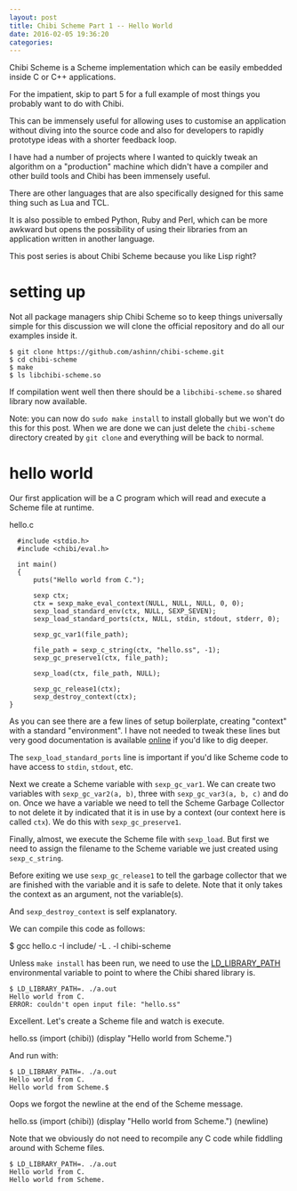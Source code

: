 ```yaml
---
layout: post
title: Chibi Scheme Part 1 -- Hello World
date: 2016-02-05 19:36:20
categories: 
---
```

Chibi Scheme is a Scheme implementation which can be easily embedded inside C or C++ applications.

For the impatient, skip to part 5 for a full example of most things you probably want to do with Chibi.

This can be immensely useful for allowing uses to customise an application without diving into the source code and also for developers to rapidly prototype ideas with a shorter feedback loop.

I have had a number of projects where I wanted to quickly tweak an algorithm on a "production" machine which didn't have a compiler and other build tools and Chibi has been immensely useful.

There are other languages that are also specifically designed for this same thing such as Lua and TCL.

It is also possible to embed Python, Ruby and Perl, which can be more awkward but opens the possibility of using their libraries from an application written in another language.

This post series is about Chibi Scheme because you like Lisp right?

setting up
===
Not all package managers ship Chibi Scheme so to keep things universally simple for this discussion we will clone the official repository and do all our examples inside it.

    $ git clone https://github.com/ashinn/chibi-scheme.git
    $ cd chibi-scheme
    $ make
    $ ls libchibi-scheme.so

If compilation went well then there should be a `libchibi-scheme.so` shared library now available.

Note: you can now do `sudo make install` to install globally but we won't do this for this post. When we are done we can just delete the `chibi-scheme` directory created by `git clone` and everything will be back to normal.

hello world
===
Our first application will be a C program which will read and execute a Scheme file at runtime.

hello.c

      #include <stdio.h>
      #include <chibi/eval.h>
  
      int main()
      {
          puts("Hello world from C.");
    
          sexp ctx;
          ctx = sexp_make_eval_context(NULL, NULL, NULL, 0, 0);
          sexp_load_standard_env(ctx, NULL, SEXP_SEVEN);
          sexp_load_standard_ports(ctx, NULL, stdin, stdout, stderr, 0);
    
          sexp_gc_var1(file_path);
          
          file_path = sexp_c_string(ctx, "hello.ss", -1);
          sexp_gc_preserve1(ctx, file_path);
          
          sexp_load(ctx, file_path, NULL);
    
          sexp_gc_release1(ctx);
          sexp_destroy_context(ctx);
    }

As you can see there are a few lines of setup boilerplate, creating "context" with a standard "environment". I have not needed to tweak these lines but very good documentation is available [online](http://synthcode.com/scheme/chibi/) if you'd like to dig deeper.

The `sexp_load_standard_ports` line is important if you'd like Scheme code to have access to `stdin`, `stdout`, etc.

Next we create a Scheme variable with `sexp_gc_var1`. We can create two variables with `sexp_gc_var2(a, b)`, three with `sexp_gc_var3(a, b, c)` and do on. Once we have a variable we need to tell the Scheme Garbage Collector to not delete it by indicated that it is in use by a context (our context here is called `ctx`). We do this with `sexp_gc_preserve1`.

Finally, almost, we execute the Scheme file with `sexp_load`. But first we need to assign the filename to the Scheme variable we just created using `sexp_c_string`.

Before exiting we use `sexp_gc_release1` to tell the garbage collector that we are finished with the variable and it is safe to delete. Note that it only takes the context as an argument, not the variable(s).

And `sexp_destroy_context` is self explanatory.

We can compile this code as follows:

   $ gcc hello.c -I include/ -L . -l chibi-scheme

Unless `make install` has been run, we need to use the [LD_LIBRARY_PATH](http://linux.die.net/man/8/ld-linux) environmental variable to point to where the Chibi shared library is.

    $ LD_LIBRARY_PATH=. ./a.out
    Hello world from C.
    ERROR: couldn't open input file: "hello.ss"


Excellent. Let's create a Scheme file and watch is execute.

hello.ss
    (import (chibi))
    (display "Hello world from Scheme.")

And run with:

    $ LD_LIBRARY_PATH=. ./a.out
    Hello world from C.
    Hello world from Scheme.$

Oops we forgot the newline at the end of the Scheme message.

hello.ss
    (import (chibi))
    (display "Hello world from Scheme.")
    (newline)

Note that we obviously do not need to recompile any C code while fiddling around with Scheme files.

    $ LD_LIBRARY_PATH=. ./a.out
    Hello world from C.
    Hello world from Scheme.
